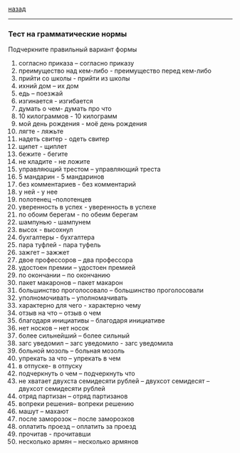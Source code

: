 [назад](../../README.md)
***

### Тест на грамматические нормы

Подчеркните правильный вариант формы

1. согласно приказа – согласно приказу
2. преимущество над кем-либо - преимущество перед кем-либо
3. прийти со школы -  прийти из школы
4. ихний дом – их дом
5. едь – поезжай
6. изгинается - изгибается
7. думать о чем-  думать про что
8. 10 килограммов - 10 килограмм
9. мой день рождения -  моё день рождения
10. лягте - ляжьте
11. надеть свитер  - одеть свитер
12. щипет - щиплет
13. бежите - бегите
14. не кладите - не ложите
15. управляющий  трестом – управляющий треста
16. 5 мандарин - 5 мандаринов
17. без комментариев - без комментарий
18. у ней - у нее
19. полотенец –полотенцев
20. уверенность в успех - уверенность в успехе
21. по обоим берегам - по обеим берегам
22. шампунью - шампунем
23. высох - высохнул
24. бухгалтеры - бухгалтера
25. пара туфлей - пара туфель
26. зажгет – зажжет
27. двое профессоров – два профессора
28. удостоен премии – удостоен премией
29. по окончании – по окончанию
30. пакет макаронов – пакет макарон
31. большинство проголосовало – большинство проголосовали
32. уполномочивать – уполномачивать
33. характерно для чего - характерно чему
34. отзыв на что – отзыв о чем
35. благодаря  инициативы – благодаря инициативе
36. нет носков – нет носок
37. более сильнейший – более сильный
38. загс уведомил – загс уведомило  - загс уведомила
39. больной мозоль – больная мозоль
40. упрекать за что – упрекать в чем
41. в отпуске-  в отпуску
42. подчеркнуть о  чем – подчеркнуть что
43. не хватает двухста семидесяти рублей – двухсот семидесят – двухсот семидесяти рублей
44. отряд партизан – отряд партизанов
45. вопреки   решения– вопреки  решению
46. машут – махают
47. после заморозок – после заморозков
48. оплатить проезд – оплатить за проезд
49. прочитав - прочитавши
50. несколько армян –   несколько армянов